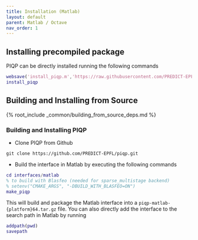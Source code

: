 ```yaml
---
title: Installation (Matlab)
layout: default
parent: Matlab / Octave
nav_order: 1
---
```


## Installing precompiled package

PIQP can be directly installed running the following commands

```matlab
websave('install_piqp.m','https://raw.githubusercontent.com/PREDICT-EPFL/piqp/main/interfaces/matlab/install_piqp.m');
install_piqp
```

## Building and Installing from Source

{% root_include _common/building_from_source_deps.md %}

### Building and Installing PIQP

* Clone PIQP from Github
```shell
git clone https://github.com/PREDICT-EPFL/piqp.git
```
* Build the interface in Matlab by executing the following commands
```matlab
cd interfaces/matlab
% to build with Blasfeo (needed for sparse_multistage backend)
% setenv("CMAKE_ARGS", "-DBUILD_WITH_BLASFEO=ON")
make_piqp
```
This will build and package the Matlab interface into a `piqp-matlab-{platform}64.tar.gz` file.
You can also directly add the interface to the search path in Matlab by running
```matlab
addpath(pwd)
savepath
```
